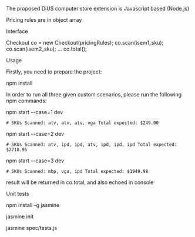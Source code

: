 The proposed DiUS computer store extension is Javascript based (Node.js)

Pricing rules are in object array

Interface

  Checkout co = new Checkout(pricingRules);
  co.scan(isem1_sku);
  co.scan(isem2_sku);
  ...
  co.total();

Usage

Firstly, you need to prepare the project:

npm install


In order to run all three given custom scenarios, please run the following npm commands:


npm start --case=1  dev

    # SKUs Scanned: atv, atv, atv, vga Total expected: $249.00

npm start --case=2  dev

    # SKUs Scanned: atv, ipd, ipd, atv, ipd, ipd, ipd Total expected: $2718.95

npm start --case=3  dev

    # SKUs Scanned: mbp, vga, ipd Total expected: $1949.98


result will be returned in co.total, and also echoed in console


Unit tests

  npm install -g jasmine

  jasmine init

  jasmine spec/tests.js
